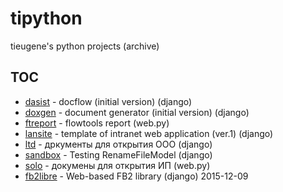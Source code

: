 # tipython

tieugene's python projects (archive)

## TOC

- [dasist](dasist) - docflow (initial version) (django)
- [doxgen](doxgen) - document generator (initial version) (django)
- [ftreport](ftreport) - flowtools report (web.py)
- [lansite](lansite) - template of intranet web application (ver.1) (django)
- [ltd](ltd) - дркументы для открытия ООО (django)
- [sandbox](sandbox) - Testing RenameFileModel (django)
- [solo](solo) - докумены для открытия ИП (web.py)
- [fb2libre](fb2libre) - Web-based FB2 library (django) 2015-12-09
